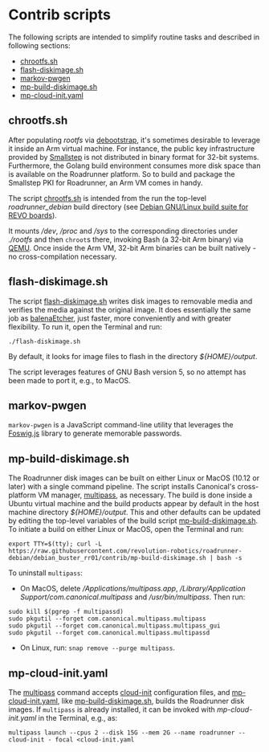 # Contrib scripts
The following scripts are intended to simplify routine tasks and
described in following sections:

- [chrootfs.sh](#chrootfssh)
- [flash-diskimage.sh](#flash-diskimagesh)
- [markov-pwgen](#markov-pwgen)
- [mp-build-diskimage.sh](#mp-build-diskimagesh)
- [mp-cloud-init.yaml](#mp-cloud-inityaml)

## chrootfs.sh

After populating _rootfs_
via [debootstrap](https://wiki.debian.org/Debootstrap), it's sometimes
desirable to leverage it inside an Arm virtual machine. For instance,
the public key infrastructure provided by
[Smallstep](https://smallstep.com/) is not distributed in binary
format for 32-bit systems. Furthermore, the Golang build environment
consumes more disk space than is available on the Roadrunner platform.
So to build and package the Smallstep PKI for Roadrunner, an Arm VM
comes in handy.

The script
[chrootfs.sh](https://github.com/revolution-robotics/roadrunner-debian/blob/debian_buster_rr01/contrib/chrootfs.sh)
is intended from the run the top-level *roadrunner_debian* build
directory
(see
[Debian GNU/Linux build suite for REVO boards](https://github.com/revolution-robotics/roadrunner-debian)).

It mounts _/dev_, _/proc_ and _/sys_ to the corresponding directories
under _./rootfs_ and then `chroot`s there, invoking Bash (a 32-bit Arm
binary) via [QEMU](https://www.qemu.org/). Once inside the Arm VM,
32-bit Arm binaries can be built natively - no cross-compilation
necessary.

## flash-diskimage.sh
The script
[flash-diskimage.sh](https://github.com/revolution-robotics/roadrunner-debian/tree/debian_buster_rr01/contrib#flash-diskimagesh)
writes disk images to removable media and verifies the media against
the original image. It does essentially the same job
as [balenaEtcher](https://www.balena.io/etcher/), just faster, more
conveniently and with greater flexibility. To run it, open the
Terminal and run:

```
./flash-diskimage.sh
```

By default, it looks for image files to flash in the directory _${HOME}/output_.

The script leverages features of GNU Bash version 5, so no attempt has
been made to port it, e.g., to MacOS.

## markov-pwgen
`markov-pwgen` is a JavaScript command-line utility that leverages
the [Foswig.js](https://github.com/mrsharpoblunto/foswig.js/) library
to generate memorable passwords.

## mp-build-diskimage.sh
The Roadrunner disk images can be built on either Linux or MacOS
(10.12 or later) with a single command pipeline. The script installs
Canonical's cross-platform VM
manager, [multipass](https://multipass.run/), as necessary. The build
is done inside a Ubuntu virtual machine and the build products appear
by default in the host machine directory _${HOME}/output_. This
and other defaults can be updated by editing the top-level variables
of the build script [mp-build-diskimage.sh](https://github.com/revolution-robotics/roadrunner-debian/blob/debian_buster_rr01/contrib/mp-build-diskimage.sh). To
initiate a build on either Linux or MacOS, open the Terminal and run:

```
export TTY=$(tty); curl -L https://raw.githubusercontent.com/revolution-robotics/roadrunner-debian/debian_buster_rr01/contrib/mp-build-diskimage.sh | bash -s
```

To uninstall `multipass`:
- On MacOS, delete _/Applications/multipass.app_,
  _/Library/Application Support/com.canonical.multipass_ and
  _/usr/bin/multipass_. Then run:

```
sudo kill $(pgrep -f multipassd)
sudo pkgutil --forget com.canonical.multipass.multipass
sudo pkgutil --forget com.canonical.multipass.multipass_gui
sudo pkgutil --forget com.canonical.multipass.multipassd
```

- On Linux, run: `snap remove --purge multipass`.

## mp-cloud-init.yaml
The [multipass](https://multipass.run/) command
accepts [cloud-init](https://cloud-init.io/) configuration files, and
[mp-cloud-init.yaml](https://github.com/revolution-robotics/roadrunner-debian/blob/debian_buster_rr01/contrib/mp-cloud-inityaml),
like [mp-build-diskimage.sh](#mp-build-diskimagesh),
builds the Roadrunner disk images. If `multipass` is already
installed, it can be invoked with _mp-cloud-init.yaml_ in the Terminal, e.g., as:

```
multipass launch --cpus 2 --disk 15G --mem 2G --name roadrunner --cloud-init - focal <cloud-init.yaml
```
